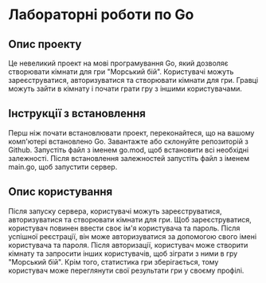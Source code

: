 # Лабораторні роботи по Go

## Опис проекту
Це невеликий проект на мові програмування Go, який дозволяє створювати кімнати для гри "Морський бій". Користувачі можуть зареєструватися, авторизуватися та створювати кімнати для гри. Гравці можуть зайти в кімнату і почати грати гру з іншими користувачами.

## Інструкції з встановлення
Перш ніж почати встановлювати проект, переконайтеся, що на вашому комп'ютері встановлено Go. Завантажте або склонуйте репозиторій з Github. Запустіть файл з іменем go.mod, щоб встановити всі необхідні залежності. Після встановлення залежностей запустіть файл з іменем main.go, щоб запустити сервер.

## Опис користування
Після запуску сервера, користувачі можуть зареєструватися, авторизуватися та створювати кімнати для гри. Щоб зареєструватися, користувач повинен ввести своє ім'я користувача та пароль. Після успішної реєстрації, він може авторизуватися за допомогою свого імені користувача та пароля. Після авторизації, користувач може створити кімнату та запросити інших користувачів, щоб зіграти з ними в гру "Морський бій". Крім того, статистика гри зберігається, тому користувач може переглянути свої результати гри у своєму профілі.



